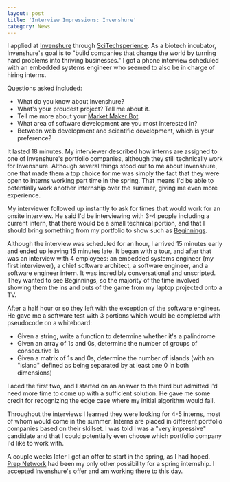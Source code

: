 ```yaml
---
layout: post
title: 'Interview Impressions: Invenshure'
category: News
---
```


I applied at [Invenshure](https://invenshure.com/) through [SciTechsperience](https://scitechmn.org/). As a biotech incubator, Invenshure's goal is to "build companies that change the world by turning hard problems into thriving businesses." I got a phone interview scheduled with an embedded systems engineer who seemed to also be in charge of hiring interns.

<!--more-->

Questions asked included:

* What do you know about Invenshure?
* What's your proudest project? Tell me about it.
* Tell me more about your [Market Maker Bot](/projects/currency/).
* What area of software development are you most interested in?
* Between web development and scientific development, which is your preference?

It lasted 18 minutes. My interviewer described how interns are assigned to one of Invenshure's portfolio companies, although they still technically work for Invenshure. Although several things stood out to me about Invenshure, one that made them a top choice for me was simply the fact that they were open to interns working part time in the spring. That means I'd be able to potentially work another internship over the summer, giving me even more experience.

My interviewer followed up instantly to ask for times that would work for an onsite interview. He said I'd be interviewing with 3-4 people including a current intern, that there would be a small technical portion, and that I should bring something from my portfolio to show such as [Beginnings](/projects/beginnings/).

Although the interview was scheduled for an hour, I arrived 15 minutes early and ended up leaving 15 minutes late. It began with a tour, and after that was an interview with 4 employees: an embedded systems engineer (my first interviewer), a chief software architect, a software engineer, and a software engineer intern. It was incredibly conversational and unscripted. They wanted to see Beginnings, so the majority of the time involved showing them the ins and outs of the game from my laptop projected onto a TV.

After a half hour or so they left with the exception of the software engineer. He gave me a software test with 3 portions which would be completed with pseudocode on a whiteboard:

* Given a string, write a function to determine whether it's a palindrome
* Given an array of 1s and 0s, determine the number of groups of consecutive 1s
* Given a matrix of 1s and 0s, determine the number of islands (with an "island" defined as being separated by at least one 0 in both dimensions)

I aced the first two, and I started on an answer to the third but admitted I'd need more time to come up with a sufficient solution. He gave me some credit for recognizing the edge case where my initial algorithm would fail.

Throughout the interviews I learned they were looking for 4-5 interns, most of whom would come in the summer. Interns are placed in different portfolio companies based on their skillset. I was told I was a "very impressive" candidate and that I could potentially even choose which portfolio company I'd like to work with.

A couple weeks later I got an offer to start in the spring, as I had hoped. [Prep Network](/interview-impressions-prep-network/) had been my only other possibility for a spring internship. I accepted Invenshure's offer and am working there to this day.